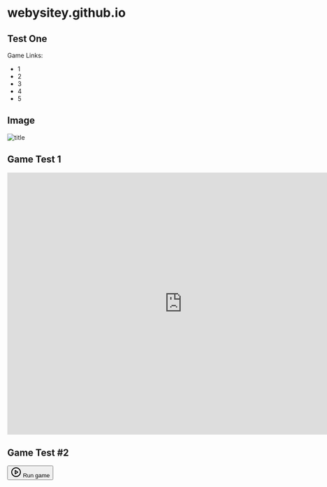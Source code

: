 # webysitey.github.io

## Test One

Game Links:
 - 1
 - 2
 - 3
 - 4
 - 5

## Image

![title](https://images.unsplash.com/photo-1453728013993-6d66e9c9123a?ixlib=rb-1.2.1&ixid=MnwxMjA3fDB8MHxzZWFyY2h8MXx8bGVuc3xlbnwwfHwwfHw%3D&w=1000&q=80)

## Game Test 1

<iframe frameborder="0" allowfullscreen="true" scrolling="no" src="https://v6p9d9t4.ssl.hwcdn.net/html/4768274/index.html" width="800" height="600" allowtransparency="true"></iframe>

## Game Test #2

<div id="html_embed_widget_98659" class="html_embed_widget embed_wrapper"><div data-height="600" data-width="800" style="width: 800px; height: 600px" class="game_frame game_pending"><div data-iframe="<iframe mozallowfullscreen=&quot;true&quot; msallowfullscreen=&quot;true&quot; id=&quot;game_drop&quot; scrolling=&quot;no&quot; src=&quot;https://v6p9d9t4.ssl.hwcdn.net/html/4768274/index.html&quot; frameborder=&quot;0&quot; allow=&quot;autoplay; fullscreen *; geolocation; microphone; camera; midi; monetization; xr-spatial-tracking; gamepad; gyroscope; accelerometer; xr; cross-origin-isolated&quot; allowfullscreen=&quot;true&quot; allowtransparency=&quot;true&quot; webkitallowfullscreen=&quot;true&quot;></iframe>" class="iframe_placeholder"><button class="button load_iframe_btn"><svg stroke-width="2" stroke-linecap="round" fill="none" stroke-linejoin="round" stroke="currentColor" version="1.1" width="24" height="24" role="img" aria-hidden="" viewBox="0 0 24 24" class="svgicon icon_play"><circle cx="12" cy="12" r="10"></circle><polygon points="10 8 16 12 10 16 10 8"></polygon></svg> Run game</button></div></div></div>

